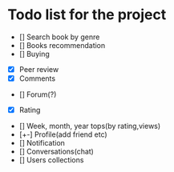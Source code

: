 # Todo list for the project
- [] Search book by genre
- [] Books recommendation
- [] Buying
- [x] Peer review
- [x] Comments
- [] Forum(?)
- [x] Rating
- [] Week, month, year tops(by rating,views)
- [+-] Profile(add friend etc)
- [] Notification
- [] Conversations(chat)
- [] Users collections
